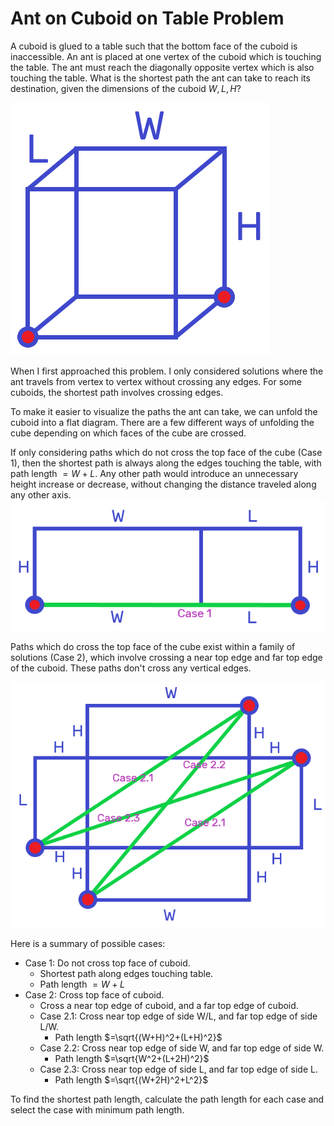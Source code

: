# Ant on Cuboid on Table Problem

A cuboid is glued to a table such that the bottom face of the cuboid is inaccessible. An ant is placed at one vertex of the cuboid which is touching the table. The ant must reach the diagonally opposite vertex which is also touching the table. What is the shortest path the ant can take to reach its destination, given the dimensions of the cuboid $W, L, H$?

![Cuboid](images/cuboid.png)

When I first approached this problem. I only considered solutions where the ant travels from vertex to vertex without crossing any edges. For some cuboids, the shortest path involves crossing edges.

To make it easier to visualize the paths the ant can take, we can unfold the cuboid into a flat diagram. There are a few different ways of unfolding the cube depending on which faces of the cube are crossed.

If only considering paths which do not cross the top face of the cube (Case 1), then the shortest path is always along the edges touching the table, with path length $=W+L$. Any other path would introduce an unnecessary height increase or decrease, without changing the distance traveled along any other axis.
![Case 1](images/case-1.png)

Paths which do cross the top face of the cube exist within a family of solutions (Case 2), which involve crossing a near top edge and far top edge of the cuboid. These paths don't cross any vertical edges.

![Case 2](images/case-2.png)

Here is a summary of possible cases:
- Case 1: Do not cross top face of cuboid.
	- Shortest path along edges touching table.
	- Path length $=W+L$
- Case 2: Cross top face of cuboid.
	- Cross a near top edge of cuboid, and a far top edge of cuboid.
	- Case 2.1: Cross near top edge of side W/L, and far top edge of side L/W.
		- Path length $=\sqrt{(W+H)^2+(L+H)^2}$
	- Case 2.2: Cross near top edge of side W, and far top edge of side W.
		- Path length $=\sqrt{W^2+(L+2H)^2}$
	- Case 2.3: Cross near top edge of side L, and far top edge of side L.
		- Path length $=\sqrt{(W+2H)^2+L^2}$

To find the shortest path length, calculate the path length for each case and select the case with minimum path length.

